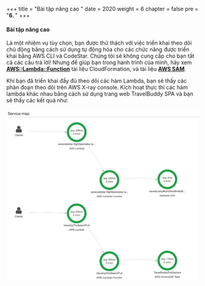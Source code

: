 +++
title = "Bài tập nâng cao "
date = 2020
weight = 6
chapter = false
pre = "<b>6. </b>"
+++
#### Bài tập nâng cao 

Là một nhiệm vụ tùy chọn, bạn được thử thách với việc triển khai theo dõi chủ động bằng cách sử dụng tự động hóa cho các chức năng được triển khai bằng AWS CLI và CodeStar. Chúng tôi sẽ không cung cấp cho bạn tất cả các câu trả lời! Nhưng để giúp bạn trong hành trình của mình, hãy xem [**AWS::Lambda::Function**](http://docs.aws.amazon.com/AWSCloudFormation/latest/UserGuide/aws-resource-lambda-function.html) tài liệu CloudFormation, và tài liệu [**AWS SAM**](https://github.com/awslabs/serverless-application-model/blob/master/versions/2016-10-31.md).

Khi bạn đã triển khai đầy đủ theo dõi các hàm Lambda, bạn sẽ thấy các phân đoạn theo dõi trên AWS X-ray console. Kích hoạt thực thi các hàm lambda khác nhau bằng cách sử dụng trang web TravelBuddy SPA và bạn sẽ thấy các kết quả như:

![Challenge](/images/6-challenge/challenge-001.png?featherlight=false&width=90pc)

